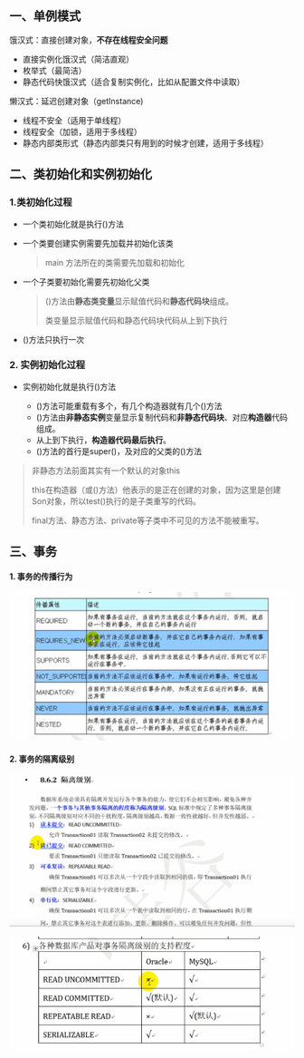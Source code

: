 ## 一、单例模式

饿汉式：直接创建对象，**不存在线程安全问题**

- 直接实例化饿汉式（简洁直观）
- 枚举式（最简洁）
- 静态代码快饿汉式（适合复制实例化，比如从配置文件中读取）

懒汉式：延迟创建对象（getInstance)

- 线程不安全（适用于单线程）
- 线程安全（加锁，适用于多线程）
- 静态内部类形式（静态内部类只有用到的时候才创建，适用于多线程）

## 二、类初始化和实例初始化

### 1.类初始化过程

- 一个类初始化就是执行<clinit>()方法

- 一个类要创建实例需要先加载并初始化该类

  > main 方法所在的类需要先加载和初始化

- 一个子类要初始化需要先初始化父类

  > <clinit>()方法由**静态类变量**显示赋值代码和**静态代码块**组成。
  >
  > 类变量显示赋值代码和静态代码块代码从上到下执行

- <clinit>()方法只执行一次

### 2. 实例初始化过程

- 实例初始化就是执行<init>()方法
  - <init>()方法可能重载有多个，有几个构造器就有几个<init>()方法
  - <init>()方法由**非静态实例**变量显示复制代码和**非静态代码块**、对应**构造器**代码组成。
  - 从上到下执行，**构造器代码最后执行**。
  - <init>()方法的首行是super()，及对应的父类的<init>()方法

> 非静态方法前面其实有一个默认的对象this
>
> this在构造器（或<init>()方法）他表示的是正在创建的对象，因为这里是创建Son对象，所以test()执行的是子类重写的代码。
>
> final方法、静态方法、private等子类中不可见的方法不能被重写。

## 三、事务

#### 1. 事务的传播行为

![](./img/0.png)

#### 2. 事务的隔离级别

![](./img/1.png)

![](./img/2.png)